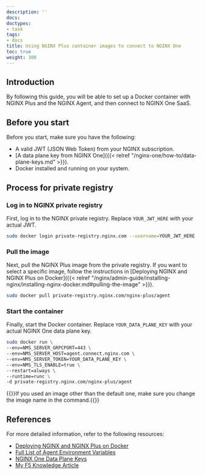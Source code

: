 ```yaml
---
description: ''
docs: 
doctypes:
- task
tags:
- docs
title: Using NGINX Plus container images to connect to NGINX One
toc: true
weight: 300
---
```


## Introduction

By following this guide, you will be able to set up a Docker container with NGINX Plus and the NGINX Agent, and then connect to NGINX One SaaS.

## Before you start

Before you start, make sure you have the following:

- A valid JWT (JSON Web Token) from your NGINX subscription.
- [A data plane key from NGINX One]({{< relref "/nginx-one/how-to/data-plane-keys.md" >}}).
- Docker installed and running on your system.

## Process for private registry

### Log in to NGINX private registry

First, log in to the NGINX private registry. Replace `YOUR_JWT_HERE` with your actual JWT.

```sh
sudo docker login private-registry.nginx.com --username=YOUR_JWT_HERE --password=none
```

### Pull the image

Next, pull the NGINX Plus image from the private registry. If you want to select a specific image, follow the instructions in [Deploying NGINX and NGINX Plus on Docker]({{< relref "/nginx/admin-guide/installing-nginx/installing-nginx-docker.md#pulling-the-image" >}}).

```sh
sudo docker pull private-registry.nginx.com/nginx-plus/agent
```

### Start the container

Finally, start the Docker container. Replace `YOUR_DATA_PLANE_KEY` with your actual NGINX One data plane key.

```sh
sudo docker run \
--env=NMS_SERVER_GRPCPORT=443 \
--env=NMS_SERVER_HOST=agent.connect.nginx.com \
--env=NMS_SERVER_TOKEN=YOUR_DATA_PLANE_KEY \
--env=NMS_TLS_ENABLE=true \
--restart=always \
--runtime=runc \
-d private-registry.nginx.com/nginx-plus/agent
```

{{<note>}}If you used an image other than the default one, make sure you change the image name in the command.{{</note>}}


## References

For more detailed information, refer to the following resources:

- [Deploying NGINX and NGINX Plus on Docker](https://docs.nginx.com/nginx/admin-guide/installing-nginx/installing-nginx-docker/)
- [Full List of Agent Environment Variables](https://docs.nginx.com/nginx-agent/configuration/configuration-overview/#nginx-agent-environment-variables)
- [NGINX One Data Plane Keys](https://docs.nginx.com/nginx-one/how-to/data-plane-keys/)
- [My F5 Knowledge Article](https://my.f5.com/manage/s/article/K000090257)
